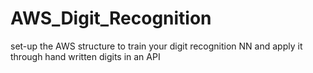 # AWS_Digit_Recognition
set-up the AWS structure to train your digit recognition NN and apply  it through hand written digits in an API
